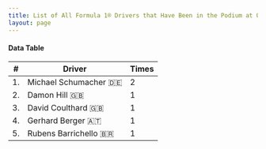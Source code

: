 ```yaml
---
title: List of All Formula 1® Drivers that Have Been in the Podium at Okayama International Circuit
layout: page
---
```


<canvas id="chart" width="400" height="180"></canvas>
<script>
var data = {
    "datasets": [
        {
            "backgroundColor": "#f3a935",
            "borderColor": "#f68639",
            "borderWidth": 1,
            "data": [
                2.0,
                1.0,
                1.0,
                1.0,
                1.0
            ],
            "label": "Times"
        }
    ],
    "labels": [
        "Michael Schumacher 🇩🇪",
        "Damon Hill 🇬🇧",
        "David Coulthard 🇬🇧",
        "Gerhard Berger 🇦🇹",
        "Rubens Barrichello 🇧🇷"
    ]
};
var options = {
  legend: {
    display: false
  },
  scales: {
    xAxes: [{
      ticks: {
        beginAtZero: true,
        maxRotation: 180
      }
    }],
    yAxes: [{
      ticks: {
        beginAtZero: true
      }
    }]
  }
};
new Chart("chart", {
    data: data,
    type: 'bar',
    options: options
});
</script>



#### Data Table

| # | Driver | Times |
|--|--|--|
| 1. | Michael Schumacher 🇩🇪 | 2 |
| 2. | Damon Hill 🇬🇧 | 1 |
| 3. | David Coulthard 🇬🇧 | 1 |
| 4. | Gerhard Berger 🇦🇹 | 1 |
| 5. | Rubens Barrichello 🇧🇷 | 1 |
